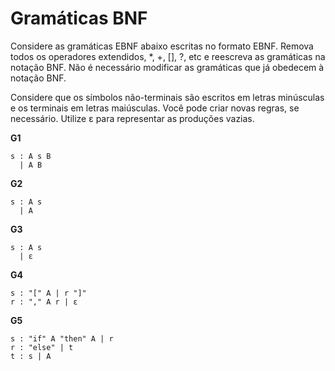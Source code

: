 # Gramáticas BNF

Considere as gramáticas EBNF abaixo escritas no formato EBNF. Remova todos os operadores extendidos, *, +, [], ?, etc e reescreva as gramáticas na notação BNF. Não é necessário modificar as gramáticas que já obedecem à notação BNF.

Considere que os símbolos não-terminais são escritos em letras minúsculas e os terminais em letras maiúsculas. Você pode criar novas regras, se necessário. Utilize ε para representar as produções vazias.


**G1**
```
s : A s B
  | A B
```

**G2**
```
s : A s
  | A
```

**G3**
```
s : A s
  | ε
```

**G4**
```
s : "[" A | r "]"
r : "," A r | ε 
```

**G5**
```
s : "if" A "then" A | r
r : "else" | t
t : s | A
```
